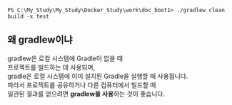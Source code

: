---
---

```
PS C:\My_Study\My_Study\Docker_Study\work\doc_boot1> ./gradlew clean build -x test
```

## 왜 gradlew이냐

gradlew은 로컬 시스템에 Gradle이 없을 때  
프로젝트를 빌드하는 데 사용되며,  
gradle은 로컬 시스템에 이미 설치된 Gradle을 실행할 때 사용됩니다.  
따라서 프로젝트를 공유하거나 다른 컴퓨터에서 빌드할 때  
일관된 결과를 얻으려면 **gradlew을 사용**하는 것이 좋습니다.
